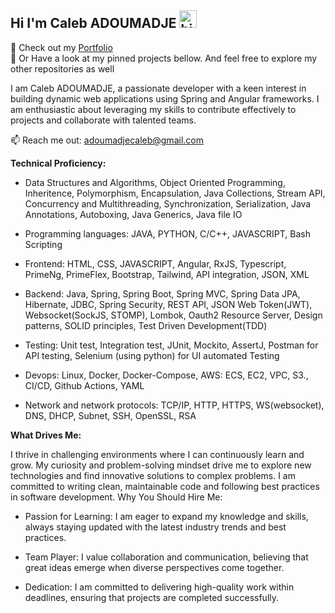 ## Hi I'm Caleb ADOUMADJE <img src="https://user-images.githubusercontent.com/1303154/88677602-1635ba80-d120-11ea-84d8-d263ba5fc3c0.gif" width="28px" height="28px" alt="hi">

🚀 Check out my [Portfolio](https://https://github.com/adoumadje) <br>
:briefcase: Or Have a look at my pinned projects bellow. And feel free to explore my other repositories as well

I am Caleb ADOUMADJE, a passionate developer with a keen interest in building dynamic web applications using Spring and Angular frameworks. I am enthusiastic about leveraging my skills to contribute effectively to projects and collaborate with talented teams.

:mailbox: Reach me out: adoumadjecaleb@gmail.com

**Technical Proficiency:**<br>
- Data Structures and Algorithms, Object Oriented Programming, Inheritence, Polymorphism, Encapsulation, Java Collections, Stream API, Concurrency and Multithreading,
Synchronization, Serialization, Java Annotations, Autoboxing, Java Generics, Java file IO <br>

- Programming languages: JAVA, PYTHON, C/C++, JAVASCRIPT, Bash Scripting <br>

- Frontend: HTML, CSS, JAVASCRIPT, Angular, RxJS, Typescript, PrimeNg, PrimeFlex, Bootstrap, Tailwind, API integration, JSON, XML <br>

- Backend: Java, Spring, Spring Boot, Spring MVC, Spring Data JPA, Hibernate, JDBC, Spring Security, REST API, JSON Web Token(JWT), Websocket(SockJS, STOMP),
  Lombok, Oauth2 Resource Server, Design patterns, SOLID principles, Test Driven Development(TDD) <br>
  
- Testing: Unit test, Integration test, JUnit, Mockito, AssertJ, Postman for API testing, Selenium (using python) for UI automated Testing <br>

- Devops: Linux, Docker, Docker-Compose, AWS: ECS, EC2, VPC, S3., CI/CD, Github Actions, YAML <br>

- Network and network protocols: TCP/IP, HTTP, HTTPS, WS(websocket), DNS, DHCP, Subnet, SSH, OpenSSL, RSA

**What Drives Me:**

I thrive in challenging environments where I can continuously learn and grow. My curiosity and problem-solving mindset drive me to explore new technologies and find innovative solutions to complex problems. I am committed to writing clean, maintainable code and following best practices in software development.
Why You Should Hire Me:

- Passion for Learning: I am eager to expand my knowledge and skills, always staying updated with the latest industry trends and best practices.

- Team Player: I value collaboration and communication, believing that great ideas emerge when diverse perspectives come together.

- Dedication: I am committed to delivering high-quality work within deadlines, ensuring that projects are completed successfully.
